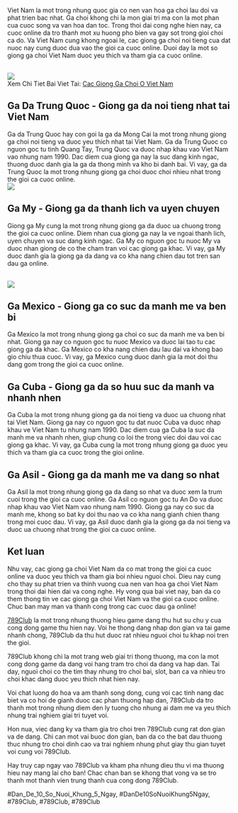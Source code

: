 <p>Viet Nam la mot trong nhung quoc gia co nen van hoa ga choi lau doi va phat trien bac nhat. Ga choi khong chi la mon giai tri ma con la mot phan cua cuoc song va van hoa dan toc. Trong thoi dai cong nghe hien nay, ca cuoc online da tro thanh mot xu huong pho bien va gay sot trong gioi choi ca do. Va Viet Nam cung khong ngoai le, cac giong ga choi noi tieng cua dat nuoc nay cung duoc dua vao the gioi ca cuoc online. Duoi day la mot so giong ga choi Viet Nam duoc yeu thich va tham gia ca cuoc online.</p><br><img src="https://789clubwin.org/wp-content/uploads/2025/04/Cac-giong-ga-choi-pho-bien-tai-Viet-Nam-hien-nay.png"></br>
Xem Chi Tiet Bai Viet Tai: <a href="https://789clubwin.org/cac-giong-ga-choi-o-viet-nam/">Cac Giong Ga Choi O Viet Nam</a><h2>Ga Da Trung Quoc - Giong ga da noi tieng nhat tai Viet Nam</h2><p>Ga da Trung Quoc hay con goi la ga da Mong Cai la mot trong nhung giong ga choi noi tieng va duoc yeu thich nhat tai Viet Nam. Ga da Trung Quoc co nguon goc tu tinh Quang Tay, Trung Quoc va duoc nhap khau vao Viet Nam vao nhung nam 1990. Dac diem cua giong ga nay la suc dang kinh ngac, thuong duoc danh gia la ga da thong minh va kho bi danh bai. Vi vay, ga da Trung Quoc la mot trong nhung giong ga choi duoc choi nhieu nhat trong the gioi ca cuoc online.<br><img src="https://789clubwin.org/wp-content/uploads/2025/04/Cac-Giong-Ga-Choi-O-Viet-Nam-Dac-Diem-Va-Cach-Nhan-Biet.png"></br><h2>Ga My - Giong ga da thanh lich va uyen chuyen</h2><p>Giong ga My cung la mot trong nhung giong ga da duoc ua chuong trong the gioi ca cuoc online. Diem nhan cua giong ga nay la ve ngoai thanh lich, uyen chuyen va suc dang kinh ngac. Ga My co nguon goc tu nuoc My va duoc nhan giong de co the cham tran voi cac giong ga khac. Vi vay, ga My duoc danh gia la giong ga da dang va co kha nang chien dau tot tren san dau ga online.</p><br><img src="https://789clubwin.org/wp-content/uploads/2025/04/Nhung-giong-ga-choi-noi-bat-va-duoc-ua-chuong-nhat.png"></br><h2>Ga Mexico - Giong ga co suc da manh me va ben bi</h2><p>Ga Mexico la mot trong nhung giong ga choi co suc da manh me va ben bi nhat. Giong ga nay co nguon goc tu nuoc Mexico va duoc lai tao tu cac giong ga da khac. Ga Mexico co kha nang chien dau lau dai va khong bao gio chiu thua cuoc. Vi vay, ga Mexico cung duoc danh gia la mot doi thu dang gom trong the gioi ca cuoc online.<h2>Ga Cuba - Giong ga da so huu suc da manh va nhanh nhen</h2><p>Ga Cuba la mot trong nhung giong ga da noi tieng va duoc ua chuong nhat tai Viet Nam. Giong ga nay co nguon goc tu dat nuoc Cuba va duoc nhap khau ve Viet Nam tu nhung nam 1990. Dac diem cua ga Cuba la suc da manh me va nhanh nhen, giup chung co loi the trong viec doi dau voi cac giong ga khac. Vi vay, ga Cuba cung la mot trong nhung giong ga duoc yeu thich va tham gia ca cuoc trong the gioi online.</p><h2>Ga Asil - Giong ga da manh me va dang so nhat</h2><p>Ga Asil la mot trong nhung giong ga da dang so nhat va duoc xem la trum cuoi trong the gioi ca cuoc online. Ga Asil co nguon goc tu An Do va duoc nhap khau vao Viet Nam vao nhung nam 1990. Giong ga nay co suc da manh me, khong so bat ky doi thu nao va co kha nang gianh chien thang trong moi cuoc dau. Vi vay, ga Asil duoc danh gia la giong ga da noi tieng va duoc ua chuong nhat trong the gioi ca cuoc online.<h2>Ket luan</h2><p>Nhu vay, cac giong ga choi Viet Nam da co mat trong the gioi ca cuoc online va duoc yeu thich va tham gia boi nhieu nguoi choi. Dieu nay cung cho thay su phat trien va thinh vuong cua nen van hoa ga choi Viet Nam trong thoi dai hien dai va cong nghe. Hy vong qua bai viet nay, ban da co them thong tin ve cac giong ga choi Viet Nam va the gioi ca cuoc online. Chuc ban may man va thanh cong trong cac cuoc dau ga online!</p><p><a href="https://789clubwin.org/">789Club</a> la mot trong nhung thuong hieu game dang thu hut su chu y cua cong dong game thu hien nay. Voi he thong dang nhap don gian va tai game nhanh chong, 789Club da thu hut duoc rat nhieu nguoi choi tu khap noi tren the gioi.

789Club khong chi la mot trang web giai tri thong thuong, ma con la mot cong dong game da dang voi hang tram tro choi da dang va hap dan. Tai day, nguoi choi co the tim thay nhung tro choi bai, slot, ban ca va nhieu tro choi khac dang duoc yeu thich nhat hien nay.

Voi chat luong do hoa va am thanh song dong, cung voi cac tinh nang dac biet va co hoi de gianh duoc cac phan thuong hap dan, 789Club da tro thanh mot trong nhung diem den ly tuong cho nhung ai dam me va yeu thich nhung trai nghiem giai tri tuyet voi.

Hon nua, viec dang ky va tham gia tro choi tren 789Club cung rat don gian va de dang. Chi can mot vai buoc don gian, ban da co the bat dau thuong thuc nhung tro choi dinh cao va trai nghiem nhung phut giay thu gian tuyet voi cung voi 789Club.

Hay truy cap ngay vao 789Club va kham pha nhung dieu thu vi ma thuong hieu nay mang lai cho ban! Chac chan ban se khong that vong va se tro thanh mot thanh vien trung thanh cua cong dong 789Club.</p>
#Dan_De_10_So_Nuoi_Khung_5_Ngay, #DanDe10SoNuoiKhung5Ngay, #789Club, #789Club, #789Club
